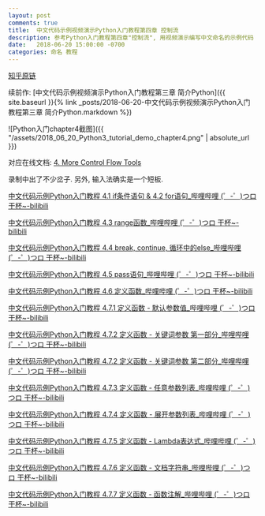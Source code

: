 ```yaml
---
layout: post
comments: true
title:  中文代码示例视频演示Python入门教程第四章 控制流
description: 参考Python入门教程第四章"控制流", 用视频演示编写中文命名的示例代码 Demonstrating writing sample codes using Chinese naming based on chapter 4 of Python official tutorial by videos.
date:   2018-06-20 15:00:00 -0700
categories: 命名 教程
---
```


[知乎原链](http://zhuanlan.zhihu.com/p/38282172)

续前作: [中文代码示例视频演示Python入门教程第三章 简介Python]({{ site.baseurl }}{% link _posts/2018-06-20-中文代码示例视频演示Python入门教程第三章 简介Python.markdown %})

![Python入门chapter4截图]({{ "/assets/2018_06_20_Python3_tutorial_demo_chapter4.png" | absolute_url }})

对应在线文档: [4. More Control Flow Tools](https://nobodxbodon.github.io/py36zh/tutorial/controlflow.html)

录制中出了不少岔子. 另外, 输入法确实是一个短板.

[中文代码示例Python入门教程 4.1 if条件语句 & 4.2 for语句_哔哩哔哩 (゜-゜)つロ 干杯~-bilibili​](https://www.bilibili.com/video/av25104003/)

[中文代码示例Python入门教程 4.3 range函数_哔哩哔哩 (゜-゜)つロ 干杯~-bilibili​](https://www.bilibili.com/video/av25105631/)

[中文代码示例Python入门教程 4.4 break, continue, 循环中的else_哔哩哔哩 (゜-゜)つロ 干杯~-bilibili​](https://www.bilibili.com/video/av25107598/)

[中文代码示例Python入门教程 4.5 pass语句_哔哩哔哩 (゜-゜)つロ 干杯~-bilibili​](https://www.bilibili.com/video/av25108269/)

[中文代码示例Python入门教程 4.6 定义函数_哔哩哔哩 (゜-゜)つロ 干杯~-bilibili​](https://www.bilibili.com/video/av25108790/)

[中文代码示例Python入门教程 4.7.1 定义函数 - 默认参数值_哔哩哔哩 (゜-゜)つロ 干杯~-bilibili​](https://www.bilibili.com/video/av25116844/)

[中文代码示例Python入门教程 4.7.2 定义函数 - 关键词参数 第一部分_哔哩哔哩 (゜-゜)つロ 干杯~-bilibili​](https://www.bilibili.com/video/av25179680/)

[中文代码示例Python入门教程 4.7.2 定义函数 - 关键词参数 第二部分_哔哩哔哩 (゜-゜)つロ 干杯~-bilibili​](https://www.bilibili.com/video/av25226395/)

[中文代码示例Python入门教程 4.7.3 定义函数 - 任意参数列表_哔哩哔哩 (゜-゜)つロ 干杯~-bilibili​](https://www.bilibili.com/video/av25253896/)

[中文代码示例Python入门教程 4.7.4 定义函数 - 展开参数列表_哔哩哔哩 (゜-゜)つロ 干杯~-bilibili​](https://www.bilibili.com/video/av25254525/)

[中文代码示例Python入门教程 4.7.5 定义函数 - Lambda表达式_哔哩哔哩 (゜-゜)つロ 干杯~-bilibili​](https://www.bilibili.com/video/av25255163/)

[中文代码示例Python入门教程 4.7.6 定义函数 - 文档字符串_哔哩哔哩 (゜-゜)つロ 干杯~-bilibili​](https://www.bilibili.com/video/av25255734/)

[中文代码示例Python入门教程 4.7.7 定义函数 - 函数注解_哔哩哔哩 (゜-゜)つロ 干杯~-bilibili​](https://www.bilibili.com/video/av25255789/)


